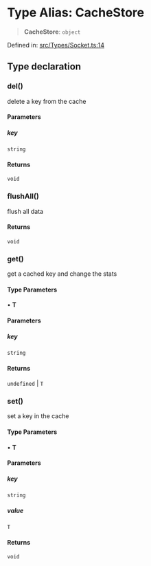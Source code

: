 # Type Alias: CacheStore

> **CacheStore**: `object`

Defined in: [src/Types/Socket.ts:14](https://github.com/Fokusdotid/bail/blob/0fe6346a5ff68a74eb71890335c982b44e2da604/src/Types/Socket.ts#L14)

## Type declaration

### del()

delete a key from the cache

#### Parameters

##### key

`string`

#### Returns

`void`

### flushAll()

flush all data

#### Returns

`void`

### get()

get a cached key and change the stats

#### Type Parameters

• **T**

#### Parameters

##### key

`string`

#### Returns

`undefined` \| `T`

### set()

set a key in the cache

#### Type Parameters

• **T**

#### Parameters

##### key

`string`

##### value

`T`

#### Returns

`void`
